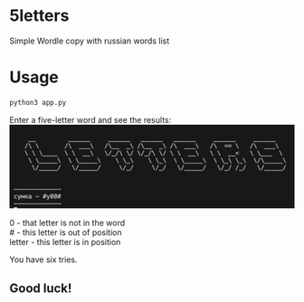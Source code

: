 # 5letters
Simple Wordle copy with russian words list

# Usage

```sh
python3 app.py
```
Enter a five-letter word and see the results:
![screen](screen.png)

0 - that letter is not in the word  
\# - this letter is out of position   
letter - this letter is in position

You have six tries. 

## Good luck!